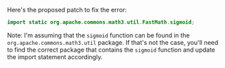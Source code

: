 Here's the proposed patch to fix the error:

```java
import static org.apache.commons.math3.util.FastMath.sigmoid;
```

Note: I'm assuming that the `sigmoid` function can be found in the `org.apache.commons.math3.util` package. If that's not the case, you'll need to find the correct package that contains the `sigmoid` function and update the import statement accordingly.
